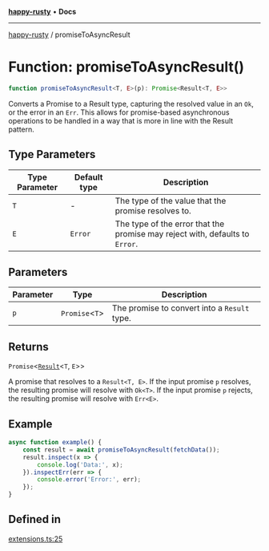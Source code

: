 [**happy-rusty**](../README.md) • **Docs**

***

[happy-rusty](../README.md) / promiseToAsyncResult

# Function: promiseToAsyncResult()

```ts
function promiseToAsyncResult<T, E>(p): Promise<Result<T, E>>
```

Converts a Promise to a Result type, capturing the resolved value in an `Ok`, or the error in an `Err`.
This allows for promise-based asynchronous operations to be handled in a way that is more in line with the Result pattern.

## Type Parameters

| Type Parameter | Default type | Description |
| ------ | ------ | ------ |
| `T` | - | The type of the value that the promise resolves to. |
| `E` | `Error` | The type of the error that the promise may reject with, defaults to `Error`. |

## Parameters

| Parameter | Type | Description |
| ------ | ------ | ------ |
| `p` | `Promise`\<`T`\> | The promise to convert into a `Result` type. |

## Returns

`Promise`\<[`Result`](../interfaces/Result.md)\<`T`, `E`\>\>

A promise that resolves to a `Result<T, E>`. If the input promise `p` resolves, the resulting promise will resolve with `Ok<T>`. If the input promise `p` rejects, the resulting promise will resolve with `Err<E>`.

## Example

```ts
async function example() {
    const result = await promiseToAsyncResult(fetchData());
    result.inspect(x => {
        console.log('Data:', x);
    }).inspectErr(err => {
        console.error('Error:', err);
    });
}
```

## Defined in

[extensions.ts:25](https://github.com/JiangJie/happy-rusty/blob/6efe20969984552f52d79aee092bb6925a077fe7/src/enum/extensions.ts#L25)
